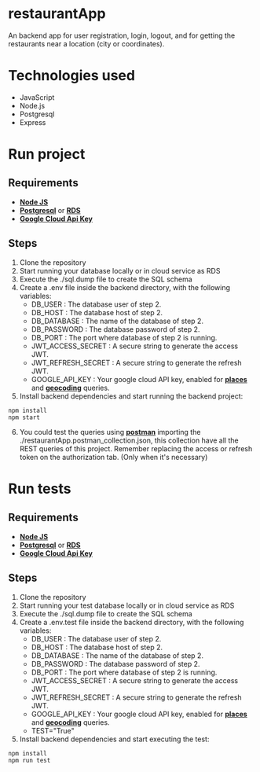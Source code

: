 # restaurantApp

An backend app for user registration, login, logout, and for getting the restaurants near a location (city or coordinates).

# Technologies used

- JavaScript
- Node.js
- Postgresql
- Express

# Run project

## Requirements

- [**Node JS**](https://nodejs.org/es/download/)
- [**Postgresql**](https://www.postgresql.org/download/) or [**RDS**](https://aws.amazon.com/es/rds/postgresql/)
- [**Google Cloud Api Key**](https://developers.google.com/maps/documentation/places/web-service/cloud-setup)

## Steps

1. Clone the repository
2. Start running your database locally or in cloud service as RDS
3. Execute the ./sql.dump file to create the SQL schema
4. Create a .env file inside the backend directory, with the following variables:
   - DB_USER : The database user of step 2.
   - DB_HOST : The database host of step 2.
   - DB_DATABASE : The name of the database of step 2.
   - DB_PASSWORD : The database password of step 2.
   - DB_PORT : The port where database of step 2 is running.
   - JWT_ACCESS_SECRET : A secure string to generate the access JWT.
   - JWT_REFRESH_SECRET : A secure string to generate the refresh JWT.
   - GOOGLE_API_KEY : Your google cloud API key, enabled for [**places**](https://developers.google.com/maps/documentation/places/web-service/search-nearby#maps_http_places_nearbysearch-postman) and [**geocoding**](https://developers.google.com/maps/documentation/geocoding/start) queries.
5. Install backend dependencies and start running the backend project:

```
npm install
npm start
```

6. You could test the queries using [**postman**](https://www.postman.com/downloads/) importing the ./restaurantApp.postman_collection.json, this collection have all the REST queries of this project. Remember replacing the access or refresh token on the authorization tab. (Only when it's necessary)

# Run tests

## Requirements

- [**Node JS**](https://nodejs.org/es/download/)
- [**Postgresql**](https://www.postgresql.org/download/) or [**RDS**](https://aws.amazon.com/es/rds/postgresql/)
- [**Google Cloud Api Key**](https://developers.google.com/maps/documentation/places/web-service/cloud-setup)

## Steps

1. Clone the repository
2. Start running your test database locally or in cloud service as RDS
3. Execute the ./sql.dump file to create the SQL schema
4. Create a .env.test file inside the backend directory, with the following variables:
   - DB_USER : The database user of step 2.
   - DB_HOST : The database host of step 2.
   - DB_DATABASE : The name of the database of step 2.
   - DB_PASSWORD : The database password of step 2.
   - DB_PORT : The port where database of step 2 is running.
   - JWT_ACCESS_SECRET : A secure string to generate the access JWT.
   - JWT_REFRESH_SECRET : A secure string to generate the refresh JWT.
   - GOOGLE_API_KEY : Your google cloud API key, enabled for [**places**](https://developers.google.com/maps/documentation/places/web-service/search-nearby) and [**geocoding**](https://developers.google.com/maps/documentation/geocoding/start) queries.
   - TEST="True"
5. Install backend dependencies and start executing the test:

```
npm install
npm run test
```
